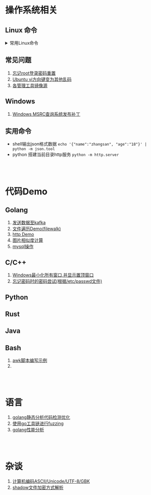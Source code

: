 # 操作系统相关

## Linux 命令
 <details>
	<summary>常用Linux命令</summary>

  - [tmux](./opsys/cmd/tmux.md)
  - [dd](./opsys/cmd/dd.md)
  - [ip](./opsys/cmd/ip.md)
  - [ln](./opsys/cmd/ln.md)
  - [samba](./opsys/cmd/samba.md)
  - [系统信息](./opsys/cmd/sysinfo.md)
  - [docker](./opsys/cmd/docker.md)
  - [ifconfig](./opsys/cmd/ifconfig.md)
  - [more/less/head/tail](https://blog.csdn.net/qq_15256443/article/details/81664081)
  - [iptables](https://cloud.tencent.com/developer/article/1628661)
  - [shell脚本语法](./opsys/cmd/shellgram.md)
</details>

## 常见问题

1. [忘记root登录密码重置](./opsys/common/pwdforget.md)
2. [Ubuntu vi方向键变为其他乱码](https://blog.csdn.net/a12355556/article/details/120512771)
3. [各管理工具镜像源](./opsys/common/mirrors.md)

## Windows
1. [Windows MSRC查询系统发布补丁](https://api.msrc.microsoft.com/cvrf/v2.0/swagger/index)

## 实用命令
-  shell输出json格式数据
`echo '{"name":"zhangsan", "age":"18"}' | python -m json.tool`
- python 搭建当前目录http服务
`python -m http.server`


<br>
<br>

# 代码Demo

## Golang
1. [发送数据至kafka](./codedemo/go/send2kafka.md)
2. [文件遍历Demo(filewalk)](./codedemo/go/filewalk.md)
3. [http Demo](./codedemo/go/http.md)
4. [图片相似度计算](./codedemo/go/imageSim.md)
5. [mysql操作](./codedemo/go/mysqlConn.md)

## C/C++
1. [Windows最小化所有窗口,并显示置顶窗口](./codedemo/c/minWin.md)
2. [忘记密码时的密码尝试(根据/etc/passwd文件)](./codedemo/c/pwdtest.md)

## Python

## Rust

## Java

## Bash
1. [awk脚本编写示例](./codedemo/bash/awkscript.md)
2. 

<br>
<br>

# 语言

1. [golang静态分析代码检测优化](./language/go/gostatic.md)
2. [使用go工具链进行fuzzing](https://github.com/jincheng9/go-tutorial/tree/main/workspace/senior/p22)
3. [golang性能分析](./language/go/gocheckperf.md)

<br>
<br>

# 杂谈

1. [计算机编码ASCII/Unicode/UTF-8/GBK](./misc/encoding.md)
2. [shadow文件加密方式解析](https://blog.csdn.net/zwbill/article/details/79322374)
